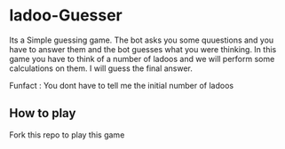 # ladoo-Guesser
Its a Simple guessing game. The bot asks you some quuestions and you have to answer them and the bot guesses what you were thinking. 
In this game you have to think of a number of ladoos and we will perform some calculations on them. 
I will guess the final answer.

Funfact : You dont have to tell me the initial number of ladoos

## How to play
Fork this repo to play this game

